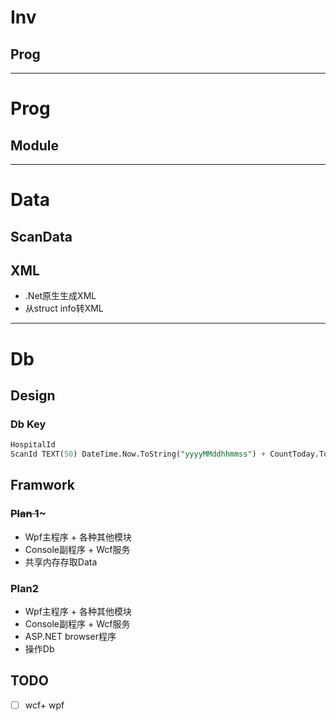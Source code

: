 # Inv
## Prog
----
# Prog
## Module

----

# Data
## ScanData
## XML
- .Net原生生成XML
- 从struct info转XML
----
# Db
## Design
### Db Key
  ```SQL
  HospitalId 
  ScanId TEXT(50) DateTime.Now.ToString("yyyyMMddhhmmss") + CountToday.ToString("D3")
  ```
## Framwork
### ~~Plan 1~~~
 - Wpf主程序 + 各种其他模块
 - Console副程序 + Wcf服务
 - 共享内存存取Data

### **Plan2**
- Wpf主程序 + 各种其他模块
- Console副程序 + Wcf服务
- ASP.NET browser程序 
- 操作Db
## TODO
- [ ] wcf+ wpf